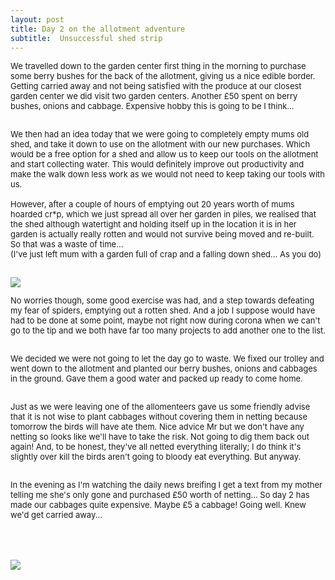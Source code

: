 ```yaml
---
layout: post
title: Day 2 on the allotment adventure
subtitle:  Unsuccessful shed strip
---
```


<div class="text-left">
<div class="boxed">
  <font size="2">
      
We travelled down to the garden center first thing in the morning to purchase some berry bushes for the back of the allotment, giving us a nice edible border. Getting carried away and not being satisfied with the produce at our closest garden center we did visit two garden centers. Another £50 spent on berry bushes, onions and cabbage. Expensive hobby this is going to be I think... <br><br>

We then had an idea today that we were going to completely empty mums old shed, and take it down to use on the allotment with our new purchases. Which would be a free option for a shed and allow us to keep our tools on the allotment and start collecting water. This would definitely improve out productivity and make the walk down less work as we would not need to keep taking our tools with us.<br> <br>
However, after a couple of hours of emptying out 20 years worth of mums hoarded cr*p, which we just spread all over her garden in piles, we realised that the shed although watertight and holding itself up in the location it is in her garden is actually really rotten and would not survive being moved and re-built. <br>
So that was a waste of time... <br> (I've just left mum with a garden full of crap and a falling down shed... As you do)

<div class="text-center">
  <br/>
  <img src="{{ site.baseurl }}/img/allotmentday2.jpeg"/>
  <br>
</div>

No worries though, some good exercise was had, and a step towards defeating my fear of spiders, emptying out a rotten shed. And a job I suppose would have had to be done at some point, maybe not right now during corona when we can't go to the tip and we both have far too many projects to add another one to the list. <br><br>

We decided we were not going to let the day go to waste. We fixed our trolley and went down to the allotment and planted our berry bushes, onions and cabbages in the ground. Gave them a good water and packed up ready to come home. <br> <br>

Just as we were leaving one of the allomenteers gave us some friendly advise that it is not wise to plant cabbages without covering them in netting because tomorrow the birds will have ate them. Nice advice Mr but we don't have any netting so looks like we'll have to take the risk. Not going to dig them back out again! And, to be honest, they've all netted everything literally; I do think it's slightly over kill the birds aren't going to bloody eat everything. But anyway.<br><br>

In the evening as I'm watching the daily news breifing I get a text from my mother telling me she's only gone and purchased £50 worth of netting... So day 2 has made our cabbages quite expensive. Maybe £5 a cabbage! Going well. Knew we'd get carried away...

</font>
    <br>

<div class="text-center">
  <br/>
  <br>
  <img src="{{ site.baseurl }}/img/allotmentday2_2.jpeg"/>  
</div>